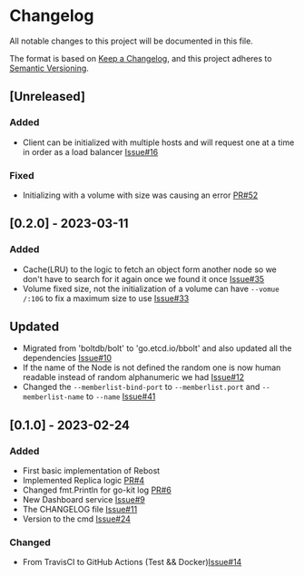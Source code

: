 # Changelog

All notable changes to this project will be documented in this file.

The format is based on [Keep a Changelog](https://keepachangelog.com/en/1.0.0/),
and this project adheres to [Semantic Versioning](https://semver.org/spec/v2.0.0.html).

## [Unreleased]

### Added

- Client can be initialized with multiple hosts and will request one at a time in order as a load balancer
  [Issue#16](https://github.com/xescugc/rebost/issues/16)

### Fixed

- Initializing with a volume with size was causing an error
  [PR#52](https://github.com/xescugc/rebost/pull/52)

## [0.2.0] - 2023-03-11

### Added

- Cache(LRU) to the logic to fetch an object form another node so we don't have to search for it again once we found it once
  [Issue#35](https://github.com/xescugc/rebost/issues/35)
- Volume fixed size, not the initialization of a volume can have `--vomue /:10G` to fix a maximum size to use
  [Issue#33](https://github.com/xescugc/rebost/issues/33)

## Updated

- Migrated from 'boltdb/bolt' to 'go.etcd.io/bbolt' and also updated all the dependencies [Issue#10](https://github.com/xescugc/rebost/issues/10)
- If the name of the Node is not defined the random one is now human readable instead of random alphanumeric we had [Issue#12](https://github.com/xescugc/rebost/issues/12)
- Changed the `--memberlist-bind-port` to `--memberlist.port` and `--memberlist-name` to `--name` [Issue#41](https://github.com/xescugc/rebost/issues/41)

## [0.1.0] - 2023-02-24

### Added

- First basic implementation of Rebost
- Implemented Replica logic [PR#4](https://github.com/xescugc/rebost/pull/4)
- Changed fmt.Println for go-kit log [PR#6](https://github.com/xescugc/rebost/pull/6)
- New Dashboard service [Issue#9](https://github.com/xescugc/rebost/issues/9)
- The CHANGELOG file [Issue#11](https://github.com/xescugc/rebost/issues/11)
- Version to the cmd [Issue#24](https://github.com/xescugc/rebost/issues/24)

### Changed

- From TravisCI to GitHub Actions (Test && Docker)[Issue#14](https://github.com/xescugc/rebost/issues/14)
